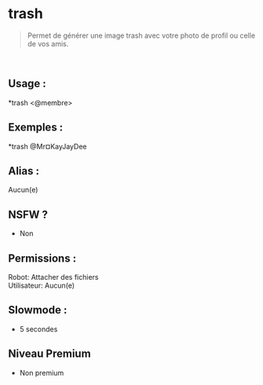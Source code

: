 # trash

> Permet de générer une image trash avec votre photo de profil ou celle de vos amis.

<br>

## Usage :

*trash <@membre>

## Exemples :

*trash @Mr¤KayJayDee

## Alias :

Aucun(e)

## NSFW ?

- Non

## Permissions :

Robot: Attacher des fichiers
<br>
Utilisateur: Aucun(e)

## Slowmode :

- 5 secondes

## Niveau Premium

- Non premium